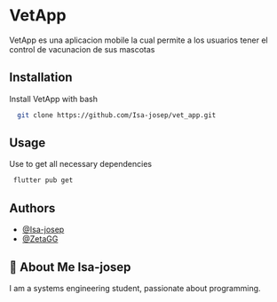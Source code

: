 
# VetApp
VetApp es una aplicacion mobile la cual permite a los usuarios tener el control de vacunacion de sus mascotas 




## Installation

Install VetApp with bash

```bash
  git clone https://github.com/Isa-josep/vet_app.git
```
    
## Usage

Use to get all necessary dependencies

```bash
 flutter pub get
```


## Authors

- [@Isa-josep ](https://github.com/Isa-josep)
- [@ZetaGG ](https://github.com/ZetaGG)


## 🚀 About Me Isa-josep
I am a systems engineering student, passionate about programming.

